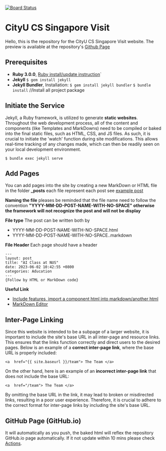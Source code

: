 [![Board Status](https://dev.azure.com/SGVisit/e635ec35-560a-4edc-bc08-7f3d68a05b54/2099dcf2-d96a-4699-8a6e-1155aad93b16/_apis/work/boardbadge/55a59400-5e3d-457c-a401-d2cd0178500f)](https://dev.azure.com/SGVisit/e635ec35-560a-4edc-bc08-7f3d68a05b54/_boards/board/t/2099dcf2-d96a-4699-8a6e-1155aad93b16/Microsoft.RequirementCategory)
# CityU CS Singapore Visit

Hello, this is the repository for the CityU CS Singapore Visit website. The preview is available at the repository's [Github Page](https://h11maitree.github.io/SGVisit/)

## Prerequisites

- **Ruby 3.0.0**,  [Ruby install/update instruction](https://stackoverflow.com/a/38194139)`
- **Jekyll**
`$ gem install jekyll`
- **Jekyll Bundler**,  Installation: 
`$ gem install jekyll bundler` 
`$ bundle install` //Install all project package

## Initiate the Service
Jekyll, a Ruby framework, is utilized to generate **static websites**. Throughout the web development process, all of the content and components (like Templates and MarkDowns) need to be compiled or baked into the final static files, such as HTML, CSS, and JS files. As such, it is crucial to initiate the 'watch' function during site modifications. This allows real-time tracking of any changes made, which can then be readily seen on your local development environment.

    $ bundle exec jekyll serve

## Add Pages

You can add pages into the site by creating a new MarkDown or HTML file in the folder **_posts** each file represent each post see [example post](./_posts/2023-06-05-day-one.markdown)

**Naming the file**
pleases be reminded that the file name need to follow the convention **"YYYY-MM-DD-POST-NAME-WITH-NO-SPACE" otherwise the framework will not recognize the post and will not be display**

**File type**
The post can be written both by 
- YYYY-MM-DD-POST-NAME-WITH-NO-SPACE.html
- YYYY-MM-DD-POST-NAME-WITH-NO-SPACE..markdown

**File Header**
Each page should have a header 

    ---
    layout: post
    title: "AI Class at NUS"
    date: 2023-06-02 10:42:55 +0800
    categories: Aducation
    ---
    {Follow by HTML or MarkDown code}
 **Useful Link**
 - [Include features, import a component html into markdown/another html](https://jekyllrb.com/docs/includes/)
 - [MarkDown Editor](https://stackedit.io/app#)

## Inter-Page Linking
Since this website is intended to be a subpage of a larger website, it is important to include the site's base URL in all inter-page and resource links. This ensures that the links function correctly and direct users to the desired pages.
Below is an example of a **correct inter-page link**, where the base URL is properly included:

	<a  href="{{ site.baseurl }}/team"> The Team </a>
On the other hand, here is an example of an **incorrect inter-page link** that does not include the base URL:

	<a  href="/team"> The Team </a>
By omitting the base URL in the link, it may lead to broken or misdirected links, resulting in a poor user experience. Therefore, it is crucial to adhere to the correct format for inter-page links by including the site's base URL.

## GitHub Page (GitHub.io)
It will automatically as you push, the baked html will reflex the repository GitHub.io page automatically. If it not update within 10 mins please check [Actions](https://github.com/H11Maitree/SGVisit/actions).